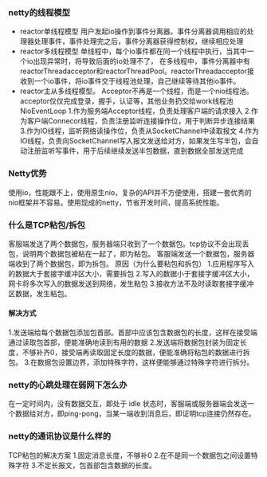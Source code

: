 ### netty的线程模型

+ reactor单线程模型
用户发起io操作到事件分离器。事件分离器调用相应的处理器处理事件，事件处理完之后，事件分离器获得控制权，继续相应处理
+ reactor多线程模型
单线程中，每个io事件都在同一个线程中执行，当其中一个io出现异常时，将导致后面的io处理不了，
在多线程中，事件分离器中有reactorThreadacceptor和reactorThreadPool。reactorThreadacceptor接收到一个io事件，将io事件交于线程池处理，自己继续等待其他io事件。
+ reactor主从多线程模型。
Acceptor不再是一个线程，而是一个nio线程池。acceptor仅仅完成登录，握手，认证等，其他业务扔交给work线程池 NioEventLoop
1.作为服务端Acceptor线程，负责处理客户端的请求接入
2.作为客户端Connecor线程，负责注册监听连接操作位，用于判断异步连接结果
3.作为IO线程，监听网络读操作位，负责从SocketChannel中读取报文
4.作为IO线程，负责向SocketChannel写入报文发送给对方，如果发生写半包，会自动注册监听写事件，用于后续继续发送半包数据，直到数据全部发送完成



### Netty优势


使用io，性能跟不上，使用原生nio，复杂的API并不方便使用，搭建一套优秀的nio框架并不容易。使用现成的netty，节省开发时间，提高系统性能。



### 什么是TCP粘包/拆包

客服端发送了两个数据包，服务器端只收到了一个数据包。tcp协议不会出现丢包，说明两个数据包被粘在一起了，即为粘包。
客服端发送一个数据包，服务器端收到了两个数据包，即为拆包。
原因（为什么要粘包和拆包）
1.应用程序写入的数据大于套接字缓冲区大小，需要拆包
2.写入的数据小于套接字缓冲区大小，网卡将多次写入的数据发送到网络，发生粘包
3.接收方法不及时读取套接字缓冲区数据，发生粘包。

#### 解决方式

1.发送端给每个数据包添加包首部。首部中应该包含数据包的长度，这样在接受端通过读取包首部，便能准确地读到有用的数据
	2.发送端将数据包封装为固定长度，不够补齐0，接受端再读取固定长度的数据，便能准确将粘包的数据进行拆包。
	3.在数据包设置边界，添加特殊字符，这样便能够通过特殊字符进行拆分。



### netty的心跳处理在弱网下怎么办

在一定时间内，没有数据交互，即处于 idle 状态时，客服端或服务器端会发送一个数据给对方，即ping-pong，当某一端收到消息后，即证明tcp连接仍然存在。

### netty的通讯协议是什么样的

TCP粘包的解决方案
1.固定消息长度，不够补0
2.在不是同一个数据包之间设置特殊字符
3.不定长报文，包首部包含数据的长度。

